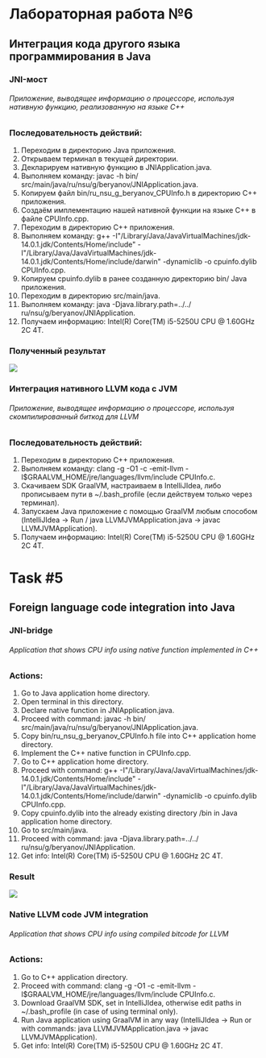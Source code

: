 # Лабораторная работа №6
## Интеграция кода другого языка программирования в Java

### JNI-мост

###### Приложение, выводящее информацию о процессоре, используя нативную функцию, реализованную на языке C++

### Последовательность действий:
1. Переходим в директорию Java приложения.
2. Открываем терминал в текущей директории.
3. Декларируем нативную функцию в JNIApplication.java.
4. Выполняем команду: javac -h bin/ src/main/java/ru/nsu/g/beryanov/JNIApplication.java.
5. Копируем файл bin/ru_nsu_g_beryanov_CPUInfo.h в директорию C++ приложения.
6. Создаём имплементацию нашей нативной функции на языке C++ в файле CPUInfo.cpp.
7. Переходим в директорию C++ приложения.
8. Выполняем команду: g++ -I"/Library/Java/JavaVirtualMachines/jdk-14.0.1.jdk/Contents/Home/include" -I"/Library/Java/JavaVirtualMachines/jdk-14.0.1.jdk/Contents/Home/include/darwin" -dynamiclib -o cpuinfo.dylib CPUInfo.cpp.
9. Копируем cpuinfo.dylib в ранее созданную директорию bin/ Java приложения.
10. Переходим в директорию src/main/java.
11. Выполняем команду: java -Djava.library.path=../../ ru/nsu/g/beryanov/JNIApplication.
12. Получаем информацию: Intel(R) Core(TM) i5-5250U CPU @ 1.60GHz 2C 4T.

### Полученный результат
![](https://github.com/beryanow/java_optimization_labs/blob/master/Lab_6%20(JNI)/screenshots/cpuinfo.png?raw=true)

### Интеграция нативного LLVM кода с JVM

###### Приложение, выводящее информацию о процессоре, используя скомпилированный биткод для LLVM

### Последовательность действий:
1. Переходим в директорию C++ приложения.
2. Выполняем команду: clang -g -O1 -c -emit-llvm -I$GRAALVM_HOME/jre/languages/llvm/include CPUInfo.c.
3. Скачиваем SDK GraalVM, настраиваем в IntelliJIdea, либо прописываем пути в ~/.bash_profile (если действуем только через терминал).
4. Запускаем Java приложение с помощью GraalVM любым способом (IntelliJIdea -> Run / java LLVMJVMApplication.java -> javac LLVMJVMApplication).
5. Получаем информацию: Intel(R) Core(TM) i5-5250U CPU @ 1.60GHz 2C 4T.

# Task #5
## Foreign language code integration into Java

### JNI-bridge

###### Application that shows CPU info using native function implemented in C++ 


### Actions:
1. Go to Java application home directory.
2. Open terminal in this directory.
3. Declare native function in JNIApplication.java.
4. Proceed with command: javac -h bin/ src/main/java/ru/nsu/g/beryanov/JNIApplication.java.
5. Copy bin/ru_nsu_g_beryanov_CPUInfo.h file into C++ application home directory.
6. Implement the C++ native function in CPUInfo.cpp.
7. Go to C++ application home directory.
8. Proceed with command: g++ -I"/Library/Java/JavaVirtualMachines/jdk-14.0.1.jdk/Contents/Home/include" -I"/Library/Java/JavaVirtualMachines/jdk-14.0.1.jdk/Contents/Home/include/darwin" -dynamiclib -o cpuinfo.dylib CPUInfo.cpp.
9. Copy cpuinfo.dylib into the already existing directory /bin in Java application home directory.
10. Go to src/main/java.
11. Proceed with command: java -Djava.library.path=../../ ru/nsu/g/beryanov/JNIApplication.
12. Get info: Intel(R) Core(TM) i5-5250U CPU @ 1.60GHz 2C 4T.

### Result
![](https://github.com/beryanow/java_optimization_labs/blob/master/Lab_6%20(JNI)/screenshots/cpuinfo.png?raw=true)

### Native LLVM code JVM integration

######  Application that shows CPU info using compiled bitcode for LLVM

### Actions:
1. Go to C++ application directory.
2. Proceed with command: clang -g -O1 -c -emit-llvm -I$GRAALVM_HOME/jre/languages/llvm/include CPUInfo.c.
3. Download GraalVM SDK, set in IntelliJIdea, otherwise edit paths in ~/.bash_profile (in case of using terminal only).
4. Run Java application using GraalVM in any way (IntelliJIdea -> Run or with commands: java LLVMJVMApplication.java -> javac LLVMJVMApplication).
5. Get info: Intel(R) Core(TM) i5-5250U CPU @ 1.60GHz 2C 4T.
